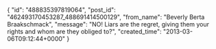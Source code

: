  {
   "id": "488835397819064",
   "post_id": "462493170453287_488691414500129",
   "from_name": "Beverly Berta Braakschmack",
   "message": "NO! Liars are the regret, giving them your rights and whom are they obliged to?",
   "created_time": "2013-03-06T09:12:44+0000"
 }
